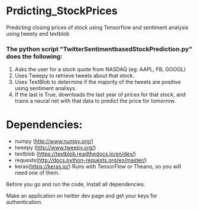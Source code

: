 # Prdicting_StockPrices
Predicting closing prices of stock using Tensorflow and sentiment analysis using tweety and textblob

### The python script "TwitterSentimentbasedStockPrediction.py" does the following:

1. Asks the user for a stock quote from NASDAQ (eg: AAPL, FB, GOOGL)
2. Uses Tweepy to retrieve tweets about that stock.
3. Uses TextBlob to determine if the majority of the tweets are positive using sentiment analisys.
4. If the last is True, downloads the last year of prices for that stock, and trains a neural net with that data to predict the price for tomorrow.

# Dependencies:
* numpy (http://www.numpy.org/)
* tweepy (http://www.tweepy.org/)
* textblob (https://textblob.readthedocs.io/en/dev/)
* requests(http://docs.python-requests.org/en/master/)
* keras(https://keras.io/) Runs with TensorFlow or Theano, so you will need one of them.

Before you go and run the code, Install all dependencies.

Make an application on twitter dev page and get your keys for authentication.
